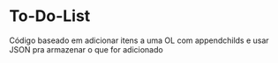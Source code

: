 # To-Do-List
 Código baseado em adicionar itens a uma OL com appendchilds e usar JSON pra armazenar o que for adicionado
